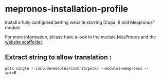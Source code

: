 # mepronos-installation-profile
Install a fully configured betting website starring Drupal 8 and Mespronos' module

For more information, please have a look to the [module MesPronos](https://github.com/kgaut/mespronos) and the [website scaffolder](https://github.com/mespronos/mespronos-scaffolder).

## Extract string to allow translation : 

`potx single --include=modules/contrib/potx/ --modules=mespronos --api=8`